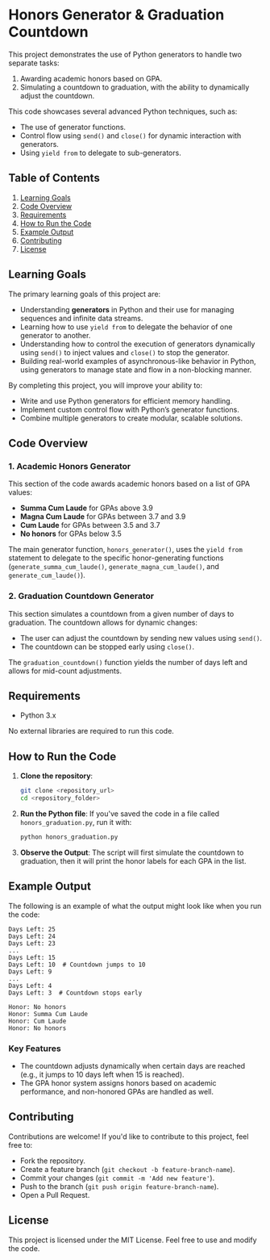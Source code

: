 # **Honors Generator & Graduation Countdown**

This project demonstrates the use of Python generators to handle two separate tasks:
1. Awarding academic honors based on GPA.
2. Simulating a countdown to graduation, with the ability to dynamically adjust the countdown.

This code showcases several advanced Python techniques, such as:
- The use of generator functions.
- Control flow using `send()` and `close()` for dynamic interaction with generators.
- Using `yield from` to delegate to sub-generators.

## **Table of Contents**
1. [Learning Goals](#learning-goals)
2. [Code Overview](#code-overview)
3. [Requirements](#requirements)
4. [How to Run the Code](#how-to-run-the-code)
5. [Example Output](#example-output)
6. [Contributing](#contributing)
7. [License](#license)

## **Learning Goals**
The primary learning goals of this project are:
- Understanding **generators** in Python and their use for managing sequences and infinite data streams.
- Learning how to use `yield from` to delegate the behavior of one generator to another.
- Understanding how to control the execution of generators dynamically using `send()` to inject values and `close()` to stop the generator.
- Building real-world examples of asynchronous-like behavior in Python, using generators to manage state and flow in a non-blocking manner.

By completing this project, you will improve your ability to:
- Write and use Python generators for efficient memory handling.
- Implement custom control flow with Python’s generator functions.
- Combine multiple generators to create modular, scalable solutions.

## **Code Overview**

### **1. Academic Honors Generator**
This section of the code awards academic honors based on a list of GPA values:
- **Summa Cum Laude** for GPAs above 3.9
- **Magna Cum Laude** for GPAs between 3.7 and 3.9
- **Cum Laude** for GPAs between 3.5 and 3.7
- **No honors** for GPAs below 3.5

The main generator function, `honors_generator()`, uses the `yield from` statement to delegate to the specific honor-generating functions (`generate_summa_cum_laude()`, `generate_magna_cum_laude()`, and `generate_cum_laude()`).

### **2. Graduation Countdown Generator**
This section simulates a countdown from a given number of days to graduation. The countdown allows for dynamic changes:
- The user can adjust the countdown by sending new values using `send()`.
- The countdown can be stopped early using `close()`.

The `graduation_countdown()` function yields the number of days left and allows for mid-count adjustments.

## **Requirements**
- Python 3.x

No external libraries are required to run this code.

## **How to Run the Code**

1. **Clone the repository**:
   ```bash
   git clone <repository_url>
   cd <repository_folder>
   ```

2. **Run the Python file**:
   If you've saved the code in a file called `honors_graduation.py`, run it with:
   ```bash
   python honors_graduation.py
   ```

3. **Observe the Output**:
   The script will first simulate the countdown to graduation, then it will print the honor labels for each GPA in the list.

## **Example Output**

The following is an example of what the output might look like when you run the code:

```text
Days Left: 25
Days Left: 24
Days Left: 23
...
Days Left: 15
Days Left: 10  # Countdown jumps to 10
Days Left: 9
...
Days Left: 4
Days Left: 3  # Countdown stops early

Honor: No honors
Honor: Summa Cum Laude
Honor: Cum Laude
Honor: No honors
```

### **Key Features**
- The countdown adjusts dynamically when certain days are reached (e.g., it jumps to 10 days left when 15 is reached).
- The GPA honor system assigns honors based on academic performance, and non-honored GPAs are handled as well.

## **Contributing**
Contributions are welcome! If you'd like to contribute to this project, feel free to:
- Fork the repository.
- Create a feature branch (`git checkout -b feature-branch-name`).
- Commit your changes (`git commit -m 'Add new feature'`).
- Push to the branch (`git push origin feature-branch-name`).
- Open a Pull Request.

## **License**
This project is licensed under the MIT License. Feel free to use and modify the code.
